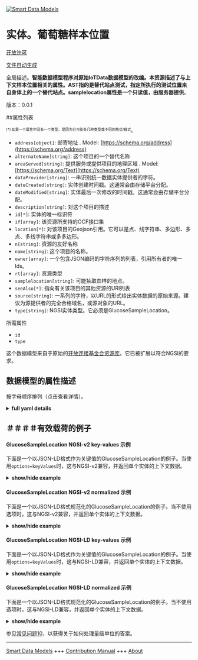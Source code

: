 <!-- 10-Header -->  
[![Smart Data Models](https://smartdatamodels.org/wp-content/uploads/2022/01/SmartDataModels_logo.png "Logo")](https://smartdatamodels.org)  
实体。葡萄糖样本位置  
==========<!-- /10-Header -->  
<!-- 15-License -->  
[开放许可](https://github.com/smart-data-models//dataModel.OCF/blob/master/GlucoseSampleLocation/LICENSE.md)  
[文件自动生成](https://docs.google.com/presentation/d/e/2PACX-1vTs-Ng5dIAwkg91oTTUdt8ua7woBXhPnwavZ0FxgR8BsAI_Ek3C5q97Nd94HS8KhP-r_quD4H0fgyt3/pub?start=false&loop=false&delayms=3000#slide=id.gb715ace035_0_60)  
<!-- /15-License -->  
<!-- 20-Description -->  
全局描述。**智能数据模型程序对原始IoTData数据模型的改编。本资源描述了与上下文样本位置相关的属性。AST指的是替代站点测试，指定所执行的测试位置来自身体上的一个替代站点。samplelocation属性是一个只读值，由服务器提供**。  
版本：0.0.1  
<!-- /20-Description -->  
<!-- 30-PropertiesList -->  

##属性列表  

<sup><sub>[*] 如果一个属性中没有一个类型，是因为它可能有几种类型或不同的格式/模式</sub></sup>。  
- `address[object]`: 邮寄地址  . Model: [https://schema.org/address](https://schema.org/address)- `alternateName[string]`: 这个项目的一个替代名称  - `areaServed[string]`: 提供服务或提供项目的地理区域  . Model: [https://schema.org/Text](https://schema.org/Text)- `dataProvider[string]`: 一串识别统一数据实体提供者的字符。  - `dateCreated[string]`: 实体创建时间戳。这通常会由存储平台分配。  - `dateModified[string]`: 实体最后一次修改的时间戳。这通常会由存储平台分配。  - `description[string]`: 对这个项目的描述  - `id[*]`: 实体的唯一标识符  - `if[array]`: 该资源所支持的OCF接口集  - `location[*]`: 对该项目的Geojson引用。它可以是点、线字符串、多边形、多点、多线字符串或多多边形。  - `n[string]`: 资源的友好名称  - `name[string]`: 这个项目的名称。  - `owner[array]`: 一个包含JSON编码的字符序列的列表，引用所有者的唯一Ids。  - `rt[array]`: 资源类型  - `samplelocation[string]`: 可能抽取血样的地点。  - `seeAlso[*]`: 指向有关该项目的其他资源的URI列表  - `source[string]`: 一系列的字符，以URL的形式给出实体数据的原始来源。建议为源提供者的完全合格域名，或源对象的URL。  - `type[string]`: NGSI实体类型。它必须是GlucoseSampleLocation。  <!-- /30-PropertiesList -->  
<!-- 35-RequiredProperties -->  
所需属性  
- `id`  - `type`  <!-- /35-RequiredProperties -->  
<!-- 40-RequiredProperties -->  
这个数据模型来自于原始的[开放连接基金会资源库](https://github.com/openconnectivityfoundation/IoTDataModels)。它已被扩展以符合NGSI的要求。  
<!-- /40-RequiredProperties -->  
<!-- 50-DataModelHeader -->  
## 数据模型的属性描述  
按字母顺序排列（点击查看详情）。  
<!-- /50-DataModelHeader -->  
<!-- 60-ModelYaml -->  
<details><summary><strong>full yaml details</strong></summary>    
```yaml  
GlucoseSampleLocation:    
  description: 'Smart Data Models Program adaptation of the original IoTData data Models. This Resource describes the Properties associated with context sample Location. AST means Alternative Site Test specifying that the location of test performed was from an alternative site on the body. The samplelocation Property is a read-only value that is provided by the Server.'    
  properties:    
    address:    
      description: 'The mailing address'    
      properties:    
        addressCountry:    
          description: 'Property. The country. For example, Spain. Model:''https://schema.org/addressCountry'''    
          type: string    
        addressLocality:    
          description: 'Property. The locality in which the street address is, and which is in the region. Model:''https://schema.org/addressLocality'''    
          type: string    
        addressRegion:    
          description: 'Property. The region in which the locality is, and which is in the country. Model:''https://schema.org/addressRegion'''    
          type: string    
        postOfficeBoxNumber:    
          description: 'Property. The post office box number for PO box addresses. For example, 03578. Model:''https://schema.org/postOfficeBoxNumber'''    
          type: string    
        postalCode:    
          description: 'Property. The postal code. For example, 24004. Model:''https://schema.org/https://schema.org/postalCode'''    
          type: string    
        streetAddress:    
          description: 'Property. The street address. Model:''https://schema.org/streetAddress'''    
          type: string    
      type: object    
      x-ngsi:    
        model: https://schema.org/address    
        type: Property    
    alternateName:    
      description: 'An alternative name for this item'    
      type: string    
      x-ngsi:    
        type: Property    
    areaServed:    
      description: 'The geographic area where a service or offered item is provided'    
      type: string    
      x-ngsi:    
        model: https://schema.org/Text    
        type: Property    
    dataProvider:    
      description: 'A sequence of characters identifying the provider of the harmonised data entity.'    
      type: string    
      x-ngsi:    
        type: Property    
    dateCreated:    
      description: 'Entity creation timestamp. This will usually be allocated by the storage platform.'    
      format: date-time    
      type: string    
      x-ngsi:    
        type: Property    
    dateModified:    
      description: 'Timestamp of the last modification of the entity. This will usually be allocated by the storage platform.'    
      format: date-time    
      type: string    
      x-ngsi:    
        type: Property    
    description:    
      description: 'A description of this item'    
      type: string    
      x-ngsi:    
        type: Property    
    id:    
      anyOf: &glucosesamplelocation_-_properties_-_owner_-_items_-_anyof    
        - description: 'Property. Identifier format of any NGSI entity'    
          maxLength: 256    
          minLength: 1    
          pattern: ^[\w\-\.\{\}\$\+\*\[\]`|~^@!,:\\]+$    
          type: string    
        - description: 'Property. Identifier format of any NGSI entity'    
          format: uri    
          type: string    
      description: 'Unique identifier of the entity'    
      x-ngsi:    
        type: Property    
    if:    
      description: 'The OCF Interface set supported by this Resource'    
      items:    
        enum:    
          - oic.if.r    
          - oic.if.baseline    
        maxLength: 64    
        type: string    
      minItems: 1    
      readOnly: true    
      type: array    
      uniqueItems: true    
      x-ngsi:    
        type: Property    
    location:    
      description: 'Geojson reference to the item. It can be Point, LineString, Polygon, MultiPoint, MultiLineString or MultiPolygon'    
      oneOf:    
        - description: 'Geoproperty. Geojson reference to the item. Point'    
          properties:    
            bbox:    
              items:    
                type: number    
              minItems: 4    
              type: array    
            coordinates:    
              items:    
                type: number    
              minItems: 2    
              type: array    
            type:    
              enum:    
                - Point    
              type: string    
          required:    
            - type    
            - coordinates    
          title: 'GeoJSON Point'    
          type: object    
        - description: 'Geoproperty. Geojson reference to the item. LineString'    
          properties:    
            bbox:    
              items:    
                type: number    
              minItems: 4    
              type: array    
            coordinates:    
              items:    
                items:    
                  type: number    
                minItems: 2    
                type: array    
              minItems: 2    
              type: array    
            type:    
              enum:    
                - LineString    
              type: string    
          required:    
            - type    
            - coordinates    
          title: 'GeoJSON LineString'    
          type: object    
        - description: 'Geoproperty. Geojson reference to the item. Polygon'    
          properties:    
            bbox:    
              items:    
                type: number    
              minItems: 4    
              type: array    
            coordinates:    
              items:    
                items:    
                  items:    
                    type: number    
                  minItems: 2    
                  type: array    
                minItems: 4    
                type: array    
              type: array    
            type:    
              enum:    
                - Polygon    
              type: string    
          required:    
            - type    
            - coordinates    
          title: 'GeoJSON Polygon'    
          type: object    
        - description: 'Geoproperty. Geojson reference to the item. MultiPoint'    
          properties:    
            bbox:    
              items:    
                type: number    
              minItems: 4    
              type: array    
            coordinates:    
              items:    
                items:    
                  type: number    
                minItems: 2    
                type: array    
              type: array    
            type:    
              enum:    
                - MultiPoint    
              type: string    
          required:    
            - type    
            - coordinates    
          title: 'GeoJSON MultiPoint'    
          type: object    
        - description: 'Geoproperty. Geojson reference to the item. MultiLineString'    
          properties:    
            bbox:    
              items:    
                type: number    
              minItems: 4    
              type: array    
            coordinates:    
              items:    
                items:    
                  items:    
                    type: number    
                  minItems: 2    
                  type: array    
                minItems: 2    
                type: array    
              type: array    
            type:    
              enum:    
                - MultiLineString    
              type: string    
          required:    
            - type    
            - coordinates    
          title: 'GeoJSON MultiLineString'    
          type: object    
        - description: 'Geoproperty. Geojson reference to the item. MultiLineString'    
          properties:    
            bbox:    
              items:    
                type: number    
              minItems: 4    
              type: array    
            coordinates:    
              items:    
                items:    
                  items:    
                    items:    
                      type: number    
                    minItems: 2    
                    type: array    
                  minItems: 4    
                  type: array    
                type: array    
              type: array    
            type:    
              enum:    
                - MultiPolygon    
              type: string    
          required:    
            - type    
            - coordinates    
          title: 'GeoJSON MultiPolygon'    
          type: object    
      x-ngsi:    
        type: Geoproperty    
    n:    
      description: 'Friendly name of the Resource'    
      maxLength: 64    
      readOnly: true    
      type: string    
      x-ngsi:    
        type: Property    
    name:    
      description: 'The name of this item.'    
      type: string    
      x-ngsi:    
        type: Property    
    owner:    
      description: 'A List containing a JSON encoded sequence of characters referencing the unique Ids of the owner(s)'    
      items:    
        anyOf: *glucosesamplelocation_-_properties_-_owner_-_items_-_anyof    
        description: 'Property. Unique identifier of the entity'    
      type: array    
      x-ngsi:    
        type: Property    
    rt:    
      description: 'Resource Type'    
      items:    
        enum:    
          - oic.r.glucose.samplelocation    
        maxLength: 64    
        type: string    
      minItems: 1    
      readOnly: true    
      type: array    
      uniqueItems: true    
      x-ngsi:    
        type: Property    
    samplelocation:    
      description: 'The possible blood locations where the blood sample may be taken.'    
      enum:    
        - finger    
        - ast    
        - earlobe    
        - ctrlsolution    
      readOnly: true    
      type: string    
      x-ngsi:    
        type: Property    
    seeAlso:    
      description: 'list of uri pointing to additional resources about the item'    
      oneOf:    
        - items:    
            format: uri    
            type: string    
          minItems: 1    
          type: array    
        - format: uri    
          type: string    
      x-ngsi:    
        type: Property    
    source:    
      description: 'A sequence of characters giving the original source of the entity data as a URL. Recommended to be the fully qualified domain name of the source provider, or the URL to the source object.'    
      type: string    
      x-ngsi:    
        type: Property    
    type:    
      description: 'NGSI entity type. It has to be GlucoseSampleLocation'    
      enum:    
        - GlucoseSampleLocation    
      type: string    
      x-ngsi:    
        type: Property    
  required:    
    - id    
    - type    
  type: object    
  x-derived-from: https://github.com/OpenInterConnect/IoTDataModels/blob/master/GlucoseSampleLocationResURI.swagger.json    
  x-disclaimer: 'Redistribution and use in source and binary forms, with or without modification, are permitted  provided that the license conditions are met. Copyleft (c) 2021 Contributors to Smart Data Models Program'    
  x-license-url: https://github.com/smart-data-models/dataModel.OCF/blob/master/GlucoseSampleLocation/LICENSE.md    
  x-model-schema: https://smart-data-models.github.io/dataModel.IoTDataModels/GlucoseSampleLocation/schema.json    
  x-model-tags: OCF    
  x-version: 0.0.1    
```  
</details>    
<!-- /60-ModelYaml -->  
<!-- 70-MiddleNotes -->  
<!-- /70-MiddleNotes -->  
<!-- 80-Examples -->  
## ＃＃＃＃有效载荷的例子  
#### GlucoseSampleLocation NGSI-v2 key-values 示例  
下面是一个以JSON-LD格式作为关键值的GlucoseSampleLocation的例子。当使用`options=keyValues`时，这与NGSI-v2兼容，并返回单个实体的上下文数据。  
<details><summary><strong>show/hide example</strong></summary>    
```json  
{  
  "id": "urn:ngsi-ld:GlucoseSampleLocation:id:HMRW:59656193",  
  "dateCreated": "1988-11-05T02:31:54Z",  
  "dateModified": "1981-06-04T04:33:39Z",  
  "source": "Decision despite soon. Will decision another avoid wall believe. Pick serious hotel arrive like indeed.",  
  "name": "Place fire majority theory today senior according.",  
  "alternateName": "Peace pick consumer quality issue claim. Policy arm yard structure two. Similar girl who bring before inside trial.",  
  "description": "Five spring player play go record modern. White yard trouble last chance. Some others as just kitchen do hospital.",  
  "dataProvider": "Clearly establish draw action land end. Method look cause human partner whatever.",  
  "owner": [  
    "urn:ngsi-ld:GlucoseSampleLocation:items:GTSG:35648681",  
    "urn:ngsi-ld:GlucoseSampleLocation:items:BRNL:14310622"  
  ],  
  "seeAlso": [  
    "urn:ngsi-ld:GlucoseSampleLocation:items:COGG:05616250",  
    "urn:ngsi-ld:GlucoseSampleLocation:items:AJHV:00001057"  
  ],  
  "location": {  
    "type": "Point",  
    "coordinates": [  
      -5.802658,  
      118.84406  
    ]  
  },  
  "address": {  
    "streetAddress": "Everything hour piece nothing simply effort. Business various entire. Bad member trade meet. Bring fall shoulder several help.",  
    "addressLocality": "Total deep region buy. Arm kind stay government possible.",  
    "addressRegion": "Source ready ten wind.",  
    "addressCountry": "Bring western here. Child physical like able truth. Kind alone major thought agreement worker.",  
    "postalCode": "Nothing father task analysis again blood. Friend threat society art wait. Middle theory customer field.",  
    "postOfficeBoxNumber": "Before not second anyone example point."  
  },  
  "areaServed": "Young similar late with what. Respond quality fact green assume movement. White president discover garden here."  
}  
```  
</details>  
#### GlucoseSampleLocation NGSI-v2 normalized 示例  
下面是一个以JSON-LD格式规范化的GlucoseSampleLocation的例子。当不使用选项时，这与NGSI-v2兼容，并返回单个实体的上下文数据。  
<details><summary><strong>show/hide example</strong></summary>    
```json  
{  
  "id": {  
    "type": "string",  
    "value": "urn:ngsi-ld:GlucoseSampleLocation:id:HMRW:59656193"  
  },  
  "dateCreated": {  
    "format": "date-time",  
    "type": "string",  
    "value": "1988-11-05T02:31:54Z"  
  },  
  "dateModified": {  
    "format": "date-time",  
    "type": "string",  
    "value": "1981-06-04T04:33:39Z"  
  },  
  "source": {  
    "type": "string",  
    "value": "Decision despite soon. Will decision another avoid wall believe. Pick serious hotel arrive like indeed."  
  },  
  "name": {  
    "type": "string",  
    "value": "Place fire majority theory today senior according."  
  },  
  "alternateName": {  
    "type": "string",  
    "value": "Peace pick consumer quality issue claim. Policy arm yard structure two. Similar girl who bring before inside trial."  
  },  
  "description": {  
    "type": "string",  
    "value": "Five spring player play go record modern. White yard trouble last chance. Some others as just kitchen do hospital."  
  },  
  "dataProvider": {  
    "type": "string",  
    "value": "Clearly establish draw action land end. Method look cause human partner whatever."  
  },  
  "owner": {  
    "type": "array",  
    "value": [  
      "urn:ngsi-ld:GlucoseSampleLocation:items:GTSG:35648681",  
      "urn:ngsi-ld:GlucoseSampleLocation:items:BRNL:14310622"  
    ]  
  },  
  "seeAlso": {  
    "type": "array",  
    "value": [  
      "urn:ngsi-ld:GlucoseSampleLocation:items:COGG:05616250",  
      "urn:ngsi-ld:GlucoseSampleLocation:items:AJHV:00001057"  
    ]  
  },  
  "location": {  
    "type": "object",  
    "value": {  
      "type": "Point",  
      "coordinates": [  
        -5.802658,  
        118.84406  
      ]  
    }  
  },  
  "address": {  
    "type": "object",  
    "value": {  
      "streetAddress": "Everything hour piece nothing simply effort. Business various entire. Bad member trade meet. Bring fall shoulder several help.",  
      "addressLocality": "Total deep region buy. Arm kind stay government possible.",  
      "addressRegion": "Source ready ten wind.",  
      "addressCountry": "Bring western here. Child physical like able truth. Kind alone major thought agreement worker.",  
      "postalCode": "Nothing father task analysis again blood. Friend threat society art wait. Middle theory customer field.",  
      "postOfficeBoxNumber": "Before not second anyone example point."  
    }  
  },  
  "areaServed": {  
    "type": "string",  
    "value": "Young similar late with what. Respond quality fact green assume movement. White president discover garden here."  
  }  
}  
```  
</details>  
#### GlucoseSampleLocation NGSI-LD key-values 示例  
下面是一个以JSON-LD格式作为关键值的GlucoseSampleLocation的例子。当使用`options=keyValues`时，这与NGSI-LD兼容，并返回单个实体的上下文数据。  
<details><summary><strong>show/hide example</strong></summary>    
```json  
{  
    "id": "urn:ngsi-ld:GlucoseSampleLocation:id:HMRW:59656193",  
    "dateCreated": "1988-11-05T02:31:54Z",  
    "dateModified": "1981-06-04T04:33:39Z",  
    "source": "Decision despite soon. Will decision another avoid wall believe. Pick serious hotel arrive like indeed.",  
    "name": "Place fire majority theory today senior according.",  
    "alternateName": "Peace pick consumer quality issue claim. Policy arm yard structure two. Similar girl who bring before inside trial.",  
    "description": "Five spring player play go record modern. White yard trouble last chance. Some others as just kitchen do hospital.",  
    "dataProvider": "Clearly establish draw action land end. Method look cause human partner whatever.",  
    "owner": [  
        "urn:ngsi-ld:GlucoseSampleLocation:items:GTSG:35648681",  
        "urn:ngsi-ld:GlucoseSampleLocation:items:BRNL:14310622"  
    ],  
    "seeAlso": [  
        "urn:ngsi-ld:GlucoseSampleLocation:items:COGG:05616250",  
        "urn:ngsi-ld:GlucoseSampleLocation:items:AJHV:00001057"  
    ],  
    "location": {  
        "type": "Point",  
        "coordinates": [  
            -5.802658,  
            118.84406  
        ]  
    },  
    "address": {  
        "streetAddress": "Everything hour piece nothing simply effort. Business various entire. Bad member trade meet. Bring fall shoulder several help.",  
        "addressLocality": "Total deep region buy. Arm kind stay government possible.",  
        "addressRegion": "Source ready ten wind.",  
        "addressCountry": "Bring western here. Child physical like able truth. Kind alone major thought agreement worker.",  
        "postalCode": "Nothing father task analysis again blood. Friend threat society art wait. Middle theory customer field.",  
        "postOfficeBoxNumber": "Before not second anyone example point."  
    },  
    "areaServed": "Young similar late with what. Respond quality fact green assume movement. White president discover garden here.",  
    "@context": [  
        "https://smartdatamodels.org/context.jsonld",  
        "https://raw.githubusercontent.com/smart-data-models/dataModel.OCF/master/context.jsonld"  
    ]  
}  
```  
</details>  
#### GlucoseSampleLocation NGSI-LD normalized 示例  
下面是一个以JSON-LD格式规范化的GlucoseSampleLocation的例子。当不使用选项时，这与NGSI-LD兼容，并返回单个实体的上下文数据。  
<details><summary><strong>show/hide example</strong></summary>    
```json  
{  
    "id": "urn:ngsi-ld:GlucoseSampleLocation:id:QSBX:29851292",  
    "dateCreated": {  
        "type": "Property",  
        "value": {  
            "@type": "DateTime",  
            "@value": "1982-02-15T19:25:40Z"  
        }  
    },  
    "dateModified": {  
        "type": "Property",  
        "value": {  
            "@type": "DateTime",  
            "@value": "1975-12-28T04:09:27Z"  
        }  
    },  
    "source": {  
        "type": "Property",  
        "value": "And forward sort now."  
    },  
    "name": {  
        "type": "Property",  
        "value": "Outside election free another relationship me above."  
    },  
    "alternateName": {  
        "type": "Property",  
        "value": "Budget card forward option. Political or town money around leg second. Job kid result baby."  
    },  
    "description": {  
        "type": "Property",  
        "value": "Season door win note three. Team ball notice who me top. Can tend fund where include responsibility necessary."  
    },  
    "dataProvider": {  
        "type": "Property",  
        "value": "Series hundred however man. Place bill soldier security then perform animal election."  
    },  
    "owner": {  
        "type": "Property",  
        "value": [  
            "urn:ngsi-ld:GlucoseSampleLocation:items:REPG:54879373",  
            "urn:ngsi-ld:GlucoseSampleLocation:items:HHTT:80346776"  
        ]  
    },  
    "seeAlso": {  
        "type": "Property",  
        "value": [  
            "urn:ngsi-ld:GlucoseSampleLocation:items:WEIJ:01724018"  
        ]  
    },  
    "location": {  
        "type": "Property",  
        "value": {  
            "type": "Point",  
            "coordinates": [  
                58.0901955,  
                -109.970684  
            ]  
        }  
    },  
    "address": {  
        "type": "Property",  
        "value": {  
            "streetAddress": "Society factor big benefit school much. Fly ahead reduce key including attorney. Half manage firm kitchen. It majority new good right.",  
            "addressLocality": "As no involve option natural. Other certain Democrat continue hotel. Usually how rather onto already itself.",  
            "addressRegion": "Rise clear candidate rest security record skin. Sense watch although against ago agreement.",  
            "addressCountry": "Against break reach great he. Size soon film stage let.",  
            "postalCode": "Good not pressure arrive.",  
            "postOfficeBoxNumber": "Despite minute above difference. Claim impact education moment. Answer TV establish indicate throw."  
        }  
    },  
    "areaServed": {  
        "type": "Property",  
        "value": "Until outside low often area professor fact."  
    },  
    "@context": [  
        "https://smartdatamodels.org/context.jsonld",  
        "https://raw.githubusercontent.com/smart-data-models/dataModel.OCF/master/context.jsonld"  
    ]  
}  
```  
</details><!-- /80-Examples -->  
<!-- 90-FooterNotes -->  
<!-- /90-FooterNotes -->  
<!-- 95-Units -->  
参见[常见问题10](https://smartdatamodels.org/index.php/faqs/)，以获得关于如何处理量级单位的答案。  
<!-- /95-Units -->  
<!-- 97-LastFooter -->  
---  
[Smart Data Models](https://smartdatamodels.org) +++ [Contribution Manual](https://bit.ly/contribution_manual) +++ [About](https://bit.ly/Introduction_SDM)<!-- /97-LastFooter -->  
